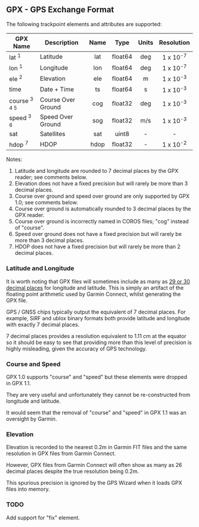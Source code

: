 ## GPX - GPS Exchange Format

The following trackpoint elements and attributes are supported:

| GPX Name                | Description        | Name |  Type   | Units |     Resolution      |
| ----------------------- | ------------------ | :--: | :-----: | :---: | :-----------------: |
| lat <sup>1</sup>        | Latitude           | lat  | float64 |  deg  | 1 x 10<sup>-7</sup> |
| lon <sup>1</sup>        | Longitude          | lon  | float64 |  deg  | 1 x 10<sup>-7</sup> |
| ele <sup>2</sup>        | Elevation          | ele  | float64 |   m   | 1 x 10<sup>-3</sup> |
| time                    | Date + Time        |  ts  | float64 |   s   | 1 x 10<sup>-3</sup> |
| course <sup>3 4 5</sup> | Course Over Ground | cog  | float32 |  deg  | 1 x 10<sup>-3</sup> |
| speed <sup>3 6</sup>    | Speed Over Ground  | sog  | float32 |  m/s  | 1 x 10<sup>-3</sup> |
| sat                     | Satellites         | sat  |  uint8  |   -   |          -          |
| hdop <sup>7</sup>       | HDOP               | hdop | float32 |   -   | 1 x 10<sup>-2</sup> |

Notes:

1. Latitude and longitude are rounded to 7 decimal places by the GPX reader; see comments below.
2. Elevation does not have a fixed precision but will rarely be more than 3 decimal places.
3. Course over ground and speed over ground are only supported by GPX 1.0; see comments below.
4. Course over ground is automatically rounded to 3 decimal places by the GPX reader.
5. Course over ground is incorrectly named in COROS files; "cog" instead of "course".
6. Speed over ground does not have a fixed precision but will rarely be more than 3 decimal places.
7. HDOP does not have a fixed precision but will rarely be more than 2 decimal places.



### Latitude and Longitude

It is worth noting that GPX files will sometimes include as many as [29 or 30 decimal places](https://towardsdatascience.com/parsing-fitness-tracker-data-with-python-a59e7dc17418) for longitude and latitude. This is simply an artifact of the floating point arithmetic used by Garmin Connect, whilst generating the GPX file.

GPS / GNSS chips typically output the equivalent of 7 decimal places. For example, SiRF and ublox binary formats both provide latitude and longitude with exactly 7 decimal places.

7 decimal places provides a resolution equivalent to 1.11 cm at the equator so it should be easy to see that providing more than this level of precision is highly misleading, given the accuracy of GPS technology.



### Course and Speed

GPX 1.0 supports "course" and "speed" but these elements were dropped in GPX 1.1.

They are very useful and unfortunately they cannot be re-constructed from longitude and latitude.

It would seem that the removal of "course" and "speed" in GPX 1.1 was an oversight by Garmin.



### Elevation

Elevation is recorded to the nearest 0.2m in Garmin FIT files and the same resolution in GPX files from Garmin Connect.

However, GPX files from Garmin Connect will often show as many as 26 decimal places despite the true resolution being 0.2m.

This spurious precision is ignored by the GPS Wizard when it loads GPX files into memory.



### TODO

Add support for "fix" element.
